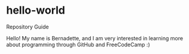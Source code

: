 # hello-world
Repository Guide

 Hello!
 My name is Bernadette, and I am very interested in learning more about programming through GitHub and FreeCodeCamp :)

